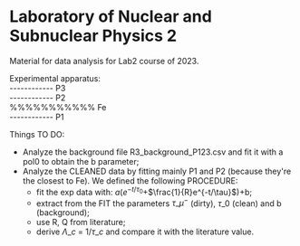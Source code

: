 # Laboratory of Nuclear and Subnuclear Physics 2
Material for data analysis for Lab2 course of 2023.

Experimental apparatus: <br />
 ------------	P3 <br />
 ------------	P2 <br />
%%%%%%%%%%%	Fe <br />
 ------------	P1 <br />

Things TO DO:
- Analyze the background file R3\_background\_P123.csv and fit it with a pol0 to obtain the b parameter;
- Analyze the CLEANED data by fitting mainly P1 and P2 (because they're the closest to Fe). We defined the following PROCEDURE:
	- fit the exp data with: $a$($`e^{-t/\tau_0}`$+$`\frac{1}{R}e^{-t/\tau}`$)+b;
	- extract from the FIT the parameters $\tau\_{\mu^-}$ (dirty), $\tau\_0$ (clean) and b (background);
	- use R, Q from literature;
	- derive $\Lambda\_c$ = $1/\tau\_c$ and compare it with the literature value.
